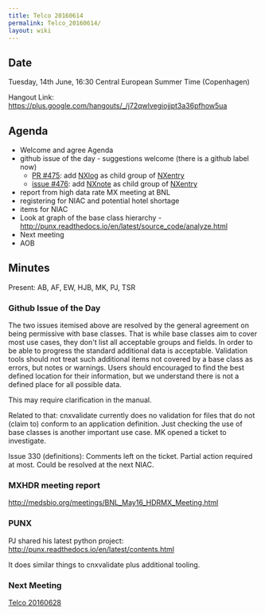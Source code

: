 ```yaml
---
title: Telco 20160614
permalink: Telco_20160614/
layout: wiki
---
```


Date
----

Tuesday, 14th June, 16:30 Central European Summer Time (Copenhagen)

Hangout Link:
<https://plus.google.com/hangouts/_/j72qwlvegiojjpt3a36pfhow5ua>

Agenda
------

-   Welcome and agree Agenda
-   github issue of the day - suggestions welcome (there is a github
    label now)
    -   [PR \#475](https://github.com/nexusformat/definitions/pull/475):
        add
        [NXlog](http://download.nexusformat.org/doc/html/classes/base_classes/NXlog.html)
        as child group of
        [NXentry](http://download.nexusformat.org/doc/html/classes/base_classes/NXentry.html)
    -   [issue
        \#476](https://github.com/nexusformat/definitions/pull/476): add
        [NXnote](http://download.nexusformat.org/doc/html/classes/base_classes/NXnote.html)
        as child group of
        [NXentry](http://download.nexusformat.org/doc/html/classes/base_classes/NXentry.html)
-   report from high data rate MX meeting at BNL
-   registering for NIAC and potential hotel shortage
-   items for NIAC
-   Look at graph of the base class hierarchy -
    <http://punx.readthedocs.io/en/latest/source_code/analyze.html>
-   Next meeting
-   AOB

Minutes
-------

Present: AB, AF, EW, HJB, MK, PJ, TSR

### Github Issue of the Day

The two issues itemised above are resolved by the general agreement on
being permissive with base classes. That is while base classes aim to
cover most use cases, they don't list all acceptable groups and fields.
In order to be able to progress the standard additional data is
acceptable. Validation tools should not treat such additional items not
covered by a base class as errors, but notes or warnings. Users should
encouraged to find the best defined location for their information, but
we understand there is not a defined place for all possible data.

This may require clarification in the manual.

Related to that: cnxvalidate currently does no validation for files that
do not (claim to) conform to an application definition. Just checking
the use of base classes is another important use case. MK opened a
ticket to investigate.

Issue 330 (definitions): Comments left on the ticket. Partial action
required at most. Could be resolved at the next NIAC.

### MXHDR meeting report

<http://medsbio.org/meetings/BNL_May16_HDRMX_Meeting.html>

### PUNX

PJ shared his latest python project:
<http://punx.readthedocs.io/en/latest/contents.html>

It does similar things to cnxvalidate plus additional tooling.

### Next Meeting

[Telco 20160628](Telco_20160628 "wikilink")
